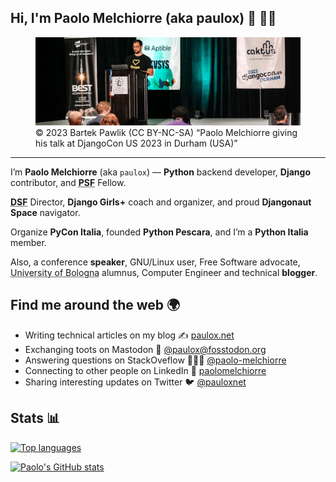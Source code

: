 ## Hi, I'm Paolo Melchiorre (aka paulox) 👋 👨‍💻

<figure>
<a href="https://www.paulox.net" rel="me nofollow">
  <img src="https://raw.githubusercontent.com/pauloxnet/pauloxnet/master/paulox-djangocon-us-2023.webp" alt="© 2023 Bartek Pawlik (CC BY-NC-SA) “Paolo Melchiorre giving his talk at DjangoCon US 2023 in Durham (USA)”" style="max-width: 100%;">
</a>
<figcaption>© 2023 Bartek Pawlik (CC BY-NC-SA) “Paolo Melchiorre giving his talk at DjangoCon US 2023 in Durham (USA)”</figcaption>
</figure>
<hr/>
I’m <strong>Paolo Melchiorre</strong> (aka <code>paulox</code>) — <strong>Python</strong> backend developer, <strong>Django</strong> contributor, and <strong><abbr title="Python Software Foundation">PSF</abbr></strong> Fellow.

<strong><abbr title="Django Software Foundation">DSF</abbr></strong> Director, **Django Girls+** coach and organizer, and proud **Djangonaut Space** navigator.

Organize <strong>PyCon Italia</strong>, founded <strong>Python Pescara</strong>, and I’m a <strong>Python Italia</strong> member.

Also, a conference <strong>speaker</strong>, GNU/Linux user, Free Software advocate, <abbr title="The oldest university in continuous operation in the world.">University of Bologna</abbr> alumnus, Computer Engineer and technical <strong>blogger</strong>.

## Find me around the web 🌍️

- Writing technical articles on my blog ✍️ [paulox.net](https://www.paulox.net)
- Exchanging toots on Mastodon 🦣 <a rel="me" href="https://fosstodon.org/@paulox">@paulox@fosstodon.org</a>
- Answering questions on StackOveflow 🙋🏻‍♂️️ [@paolo-melchiorre](https://stackoverflow.com/users/755343/paolo-melchiorre)
- Connecting to other people on LinkedIn 💼️ [paolomelchiorre](https://www.linkedin.com/in/paolomelchiorre/)
- Sharing interesting updates on Twitter 🐦 [@pauloxnet](https://twitter.com/pauloxnet)

## Stats 📊

[![Top languages](https://github-readme-stats.vercel.app/api/top-langs/?username=pauloxnet&hide=php&layout=compact)](https://github.com/anuraghazra/github-readme-stats)

[![Paolo's GitHub stats](https://github-readme-stats.vercel.app/api?username=pauloxnet&show_icons=true)](https://github.com/anuraghazra/github-readme-stats)
